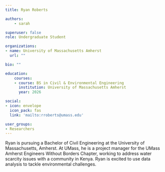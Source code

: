 ```yaml
---
title: Ryan Roberts

authors:
    - sarah

superuser: false
role: Undergraduate Student

organizations:
- name: University of Massachusetts Amherst
  url: ""

bio: ""

education:
    courses:
    - course: BS in Civil & Environmental Engineering
      institution: University of Massachusetts Amherst
      year: 2026

social:
- icon: envelope
  icon_pack: fas
  link: 'mailto:rroberts@umass.edu'

user_groups:
- Researchers
---
```


Ryan is pursuing a Bachelor of Civil Engineering at the University of Massachusetts, Amherst. At UMass, he is a project manager for the UMass Amherst Engineers Without Borders Chapter, working to address water scarcity issues with a community in Kenya. Ryan is excited to use data analysis to tackle environmental challenges.
